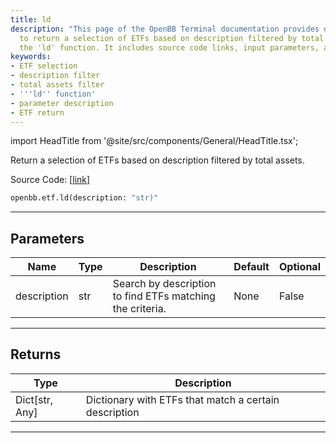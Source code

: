 ```yaml
---
title: ld
description: "This page of the OpenBB Terminal documentation provides details on how"
  to return a selection of ETFs based on description filtered by total assets using
  the 'ld' function. It includes source code links, input parameters, and their returns.
keywords:
- ETF selection
- description filter
- total assets filter
- '''ld'' function'
- parameter description
- ETF return
---
```


import HeadTitle from '@site/src/components/General/HeadTitle.tsx';

<HeadTitle title="etf.ld - Reference | OpenBB SDK Docs" />

Return a selection of ETFs based on description filtered by total assets.

Source Code: [[link](https://github.com/OpenBB-finance/OpenBBTerminal/tree/main/openbb_terminal/etf/financedatabase_model.py#L35)]

```python
openbb.etf.ld(description: "str)"
```

---

## Parameters

| Name | Type | Description | Default | Optional |
| ---- | ---- | ----------- | ------- | -------- |
| description | str | Search by description to find ETFs matching the criteria. | None | False |


---

## Returns

| Type | Description |
| ---- | ----------- |
| Dict[str, Any] | Dictionary with ETFs that match a certain description |
---
